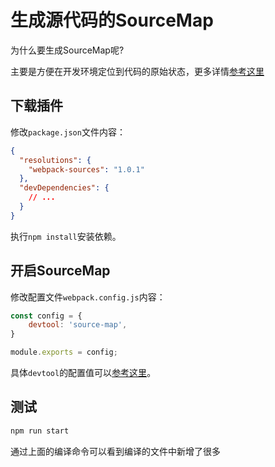 # 生成源代码的SourceMap

为什么要生成SourceMap呢?

主要是方便在开发环境定位到代码的原始状态，更多详情[参考这里](http://www.ruanyifeng.com/blog/2013/01/javascript_source_map.html)

## 下载插件

修改`package.json`文件内容：

```json
{
  "resolutions": {
    "webpack-sources": "1.0.1"
  },
  "devDependencies": {
    // ...
  }
}
```

执行`npm install`安装依赖。

## 开启SourceMap

修改配置文件`webpack.config.js`内容：

```javascript
const config = {
    devtool: 'source-map',
}

module.exports = config;
```

具体`devtool`的配置值可以[参考这里](https://webpack.js.org/configuration/devtool/#devtool)。

## 测试

```bash
npm run start
```

通过上面的编译命令可以看到编译的文件中新增了很多

<img :src="$withBase('/images/languages/javascript/webpack2/generating-source-code-for-sourcemap/generating-source-code-for-sourcemap.png')" alt="">
